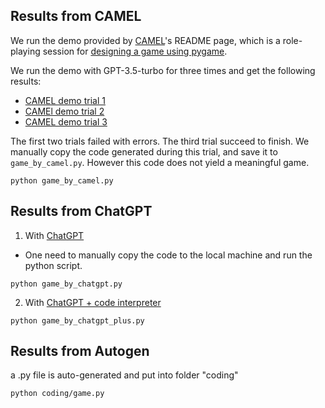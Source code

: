 ## Results from CAMEL

We run the demo provided by [CAMEL](https://github.com/camel-ai/camel)'s README page, which is a role-playing session for [designing a game using pygame](https://colab.research.google.com/drive/1AzP33O8rnMW__7ocWJhVBXjKziJXPtim?usp=sharing).

We run the demo with GPT-3.5-turbo for three times and get the following results:
- [CAMEL demo trial 1](https://github.com/microsoft/FLAML/blob/evaluation/evaluation/game/camel_demo_trial1.ipynb)
- [CAMEl demo trial 2](https://github.com/microsoft/FLAML/blob/evaluation/evaluation/game/camel_demo_trial2.ipynb)
- [CAMEL demo trial 3](https://github.com/microsoft/FLAML/blob/evaluation/evaluation/game/camel_demo_trial3.ipynb)

The first two trials failed with errors. The third trial succeed to finish. We manually copy the code generated during this trial, and save it to `game_by_camel.py`. However this code does not yield a meaningful game.
```
python game_by_camel.py
```


## Results from ChatGPT

1. With [ChatGPT](https://chat.openai.com/share/3979acef-ed49-4068-a72b-ae2712d75ecd)
- One need to manually copy the code to the local machine and run the python script.
```
python game_by_chatgpt.py
```

2. With [ChatGPT + code interpreter](https://chat.openai.com/share/b9767dc7-a879-4987-a1a9-1981b40b11b5)

```
python game_by_chatgpt_plus.py
```

## Results from Autogen
a .py file is auto-generated and put into folder "coding"

```
python coding/game.py
```
